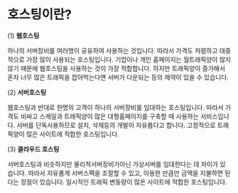 # 호스팅이란?



(1) **웹호스팅**

하나의 서버장비를 여러명이 공유하여 사용하는 것입니다. 따라서 가격도 저렴하고 대중적으로 
가장 많이 사용되는 호스팅입니다. 기업이나 개인 홈페이지는 월트래픽양이 많지 않기 때문에 웹호스팅을 
사용하는 것이 가장 적합합니다. 하지만 트래픽양이 증가해서 혼자 너무 많은 트래픽을 잡아먹는다면 
서버가 다운되는 등의 제약이 있을 수 있습니다.



(2) **서버호스팅**

웹호스팅과 반대로 한명의 고객이 하나의 서버장비를 임대하는 호스팅입니다. 따라서 가격도 비싸고 
스케일과 트래픽양이 많은 대형홈페이지를 구축할 때 사용하는 서비스입니다. 서버를 단독사용하므로 설치, 삭제등의 
개발이 자유롭다고 합니다. 고정적으로 트래픽양이 많은 사이트에 적합한 호스팅입니다.



(3) **클라우드 호스팅**

서버호스팅과 비슷하지만 물리적서버장비가아닌 가상서버를 임대한다는 데 차이가 있습니다. 따라서 자유롭게 서버스펙을 조절할 수 있고, 이용한 만큼만 금액을 지불하면 된다는 장점이 있습니다. 일시적인 트래픽 변동량이 많은 사이트에 적합한 호스팅입니다.

